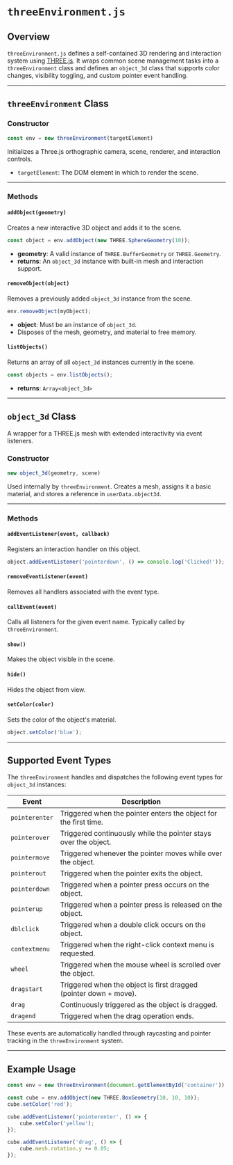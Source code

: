 # `threeEnvironment.js`

## Overview

`threeEnvironment.js` defines a self-contained 3D rendering and interaction system using [THREE.js](https://threejs.org/). It wraps common scene management tasks into a `threeEnvironment` class and defines an `object_3d` class that supports color changes, visibility toggling, and custom pointer event handling.

---

## `threeEnvironment` Class

### Constructor

```js
const env = new threeEnvironment(targetElement)
```

Initializes a Three.js orthographic camera, scene, renderer, and interaction controls.

- `targetElement`: The DOM element in which to render the scene.

---

### Methods

#### `addObject(geometry)`

Creates a new interactive 3D object and adds it to the scene.

```js
const object = env.addObject(new THREE.SphereGeometry(10));
```

- **geometry**: A valid instance of `THREE.BufferGeometry` or `THREE.Geometry`.
- **returns**: An `object_3d` instance with built-in mesh and interaction support.

#### `removeObject(object)`

Removes a previously added `object_3d` instance from the scene.

```js
env.removeObject(myObject);
```

- **object**: Must be an instance of `object_3d`.
- Disposes of the mesh, geometry, and material to free memory.

#### `listObjects()`

Returns an array of all `object_3d` instances currently in the scene.

```js
const objects = env.listObjects();
```

- **returns**: `Array<object_3d>`

---

## `object_3d` Class

A wrapper for a THREE.js mesh with extended interactivity via event listeners.

### Constructor

```js
new object_3d(geometry, scene)
```

Used internally by `threeEnvironment`. Creates a mesh, assigns it a basic material, and stores a reference in `userData.object3d`.

---

### Methods

#### `addEventListener(event, callback)`

Registers an interaction handler on this object.

```js
object.addEventListener('pointerdown', () => console.log('Clicked!'));
```

#### `removeEventListener(event)`

Removes all handlers associated with the event type.

#### `callEvent(event)`

Calls all listeners for the given event name. Typically called by `threeEnvironment`.

#### `show()`

Makes the object visible in the scene.

#### `hide()`

Hides the object from view.

#### `setColor(color)`

Sets the color of the object's material.

```js
object.setColor('blue');
```

---

## Supported Event Types

The `threeEnvironment` handles and dispatches the following event types for `object_3d` instances:

| Event         | Description                                                                 |
|---------------|-----------------------------------------------------------------------------|
| `pointerenter`| Triggered when the pointer enters the object for the first time.            |
| `pointerover` | Triggered continuously while the pointer stays over the object.             |
| `pointermove` | Triggered whenever the pointer moves while over the object.                 |
| `pointerout`  | Triggered when the pointer exits the object.                                |
| `pointerdown` | Triggered when a pointer press occurs on the object.                        |
| `pointerup`   | Triggered when a pointer press is released on the object.                   |
| `dblclick`    | Triggered when a double click occurs on the object.                         |
| `contextmenu` | Triggered when the right-click context menu is requested.                   |
| `wheel`       | Triggered when the mouse wheel is scrolled over the object.                 |
| `dragstart`   | Triggered when the object is first dragged (pointer down + move).           |
| `drag`        | Continuously triggered as the object is dragged.                            |
| `dragend`     | Triggered when the drag operation ends.                                     |

These events are automatically handled through raycasting and pointer tracking in the `threeEnvironment` system.

---

## Example Usage

```js
const env = new threeEnvironment(document.getElementById('container'));

const cube = env.addObject(new THREE.BoxGeometry(10, 10, 10));
cube.setColor('red');

cube.addEventListener('pointerenter', () => {
    cube.setColor('yellow');
});

cube.addEventListener('drag', () => {
    cube.mesh.rotation.y += 0.05;
});
```